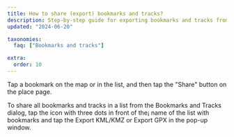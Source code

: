 ```yaml
---
title: How to share (export) bookmarks and tracks?
description: Step-by-step guide for exporting bookmarks and tracks from Organic Maps to other applications and sharing with  contacts
updated: "2024-06-20"

taxonomies:
  faq: ["Bookmarks and tracks"]

extra:
  order: 10
---
```


Tap a bookmark on the map or in the list, and then tap the "Share" button on the place page.

To share all bookmarks and tracks in a list from the Bookmarks and Tracks dialog, tap the icon with three dots in front of the¡ name of the list with bookmarks and tap the Export KML/KMZ or Export GPX in the pop-up window.
